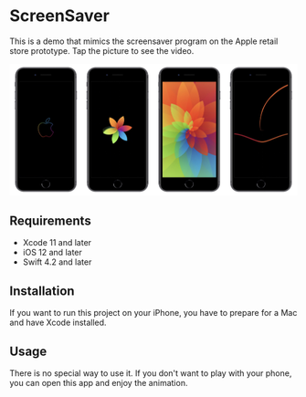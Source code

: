 # ScreenSaver
This is a demo that mimics the screensaver program on the Apple retail store prototype. Tap the picture to see the video.

[![Whatch demo video](https://github.com/HuangRunHua/ScreenSaver/blob/master/example.jpg)](https://youtu.be/H4onP8Ujb4s)

## Requirements

- Xcode 11 and later
- iOS 12 and later
- Swift 4.2 and later

## Installation
If you want to run this project on your iPhone, you have to prepare for a Mac and have Xcode installed.

## Usage
There is no special way to use it. If you don't want to play with your phone, you can open this app and enjoy the animation.
